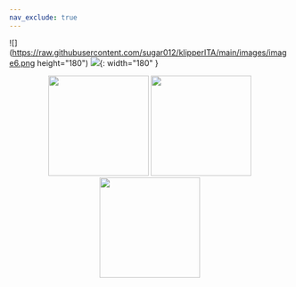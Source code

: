```yaml
---
nav_exclude: true
---
```



![](https://raw.githubusercontent.com/sugar012/klipperITA/main/images/image6.png height="180")
![](https://raw.githubusercontent.com/sugar012/klipperITA/main/images/image6.png){: width="180" }
<p align="center">
<img src="https://raw.githubusercontent.com/sugar012/klipperITA/main/images/image6.png" height="180"> <img src="https://raw.githubusercontent.com/sugar012/klipperITA/main/images/image1.png" height="180"> <img src="https://raw.githubusercontent.com/sugar012/klipperITA/main/images/image20.png" height="180">
</p>
